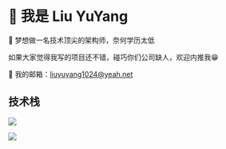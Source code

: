 # 👋 我是 Liu YuYang

🎉 梦想做一名技术顶尖的架构师，奈何学历太低

如果大家觉得我写的项目还不错，碰巧你们公司缺人，欢迎内推我😁

📧 我的邮箱：liuyuyang1024@yeah.net


## 技术栈
<p align="left">
  <a href="https://skillicons.dev">
    <img src="https://skillicons.dev/icons?i=html,css,javascript,scss,jquery,vue,nuxt,typescript,nodejs,pinia,bootstrap" />
  </a>
</p>

<p align="left">
  <a href="https://skillicons.dev">
    <img src="https://skillicons.dev/icons?i=java,spring,docker,python,flask,mysql,redis" />
  </a>
</p>
